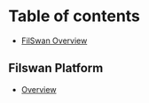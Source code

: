 # Table of contents

* [FilSwan Overview](README.md)

## Filswan Platform

* [Overview](filswan-platform/overview.md)
